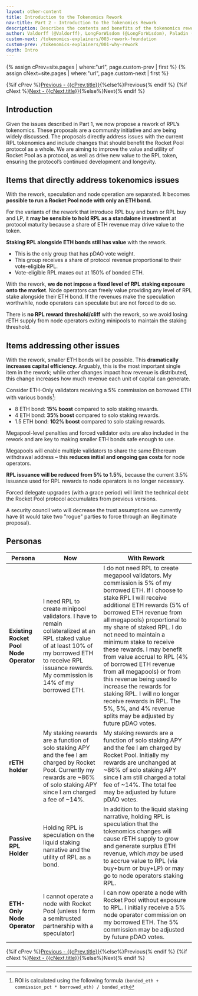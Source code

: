 ```yaml
---
layout: other-content
title: Introduction to the Tokenomics Rework
nav-title: Part 2 - Introduction to the Tokenomics Rework
description: Describes the contents and benefits of the tokenomics rework at a high level in comparison to the original tokenomics. 
author: Valdorff (@Valdorff), LongForWisdom (@LongForWisdom), Paladin (@Paladin147)
custom-next: /tokenomics-explainers/003-rework-foundation
custom-prev: /tokenomics-explainers/001-why-rework
depth: Intro
---
```


{% assign cPrev=site.pages | where:"url", page.custom-prev | first %}
{% assign cNext=site.pages | where:"url", page.custom-next | first %}

<div class="prev-next-container">
{%if cPrev %}<a href="{{cPrev.url|relative_url}}">Previous - {{cPrev.title}}</a>{%else%}<span>Previous</span>{% endif %}
{%if cNext %}<a href="{{cNext.url|relative_url}}">Next - {{cNext.title}}</a>{%else%}<span>Next</span>{% endif %}
</div>

## Introduction

Given the issues described in Part 1, we now propose a rework of RPL’s tokenomics. These proposals are a community initiative and are being widely discussed. The proposals directly address issues with the current RPL tokenomics and include changes that should benefit the Rocket Pool protocol as a whole. We are aiming to improve the value and utility of Rocket Pool as a protocol, as well as drive new value to the RPL token, ensuring the protocol’s continued development and longevity.

## Items that directly address tokenomics issues

With the rework, speculation and node operation are separated. It becomes **possible to run a Rocket Pool node with only an ETH bond.**

For the variants of the rework that introduce RPL buy and burn or RPL buy and LP, it **may be sensible to hold RPL as a standalone investment** at protocol maturity because a share of ETH revenue may drive value to the token.

**Staking RPL alongside ETH bonds still has value** with the rework. 
- This is the only group that has pDAO vote weight.
- This group receives a share of protocol revenue proportional to their vote-eligible RPL.
- Vote-eligible RPL maxes out at 150% of bonded ETH.

With the rework, **we do not impose a fixed level of RPL staking exposure onto the market**. Node operators can freely value providing any level of RPL stake alongside their ETH bond. If the revenues make the speculation worthwhile, node operators can speculate but are not forced to do so.

There is **no RPL reward threshold/cliff** with the rework, so we avoid losing rETH supply from node operators exiting minipools to maintain the staking threshold.

## Items addressing other issues

With the rework, smaller ETH bonds will be possible. This **dramatically increases capital efficiency.** Arguably, this is the most important single item in the rework; while other changes impact how revenue is distributed, this change increases how much revenue each unit of capital can generate.

Consider ETH-Only validators receiving a 5% commission on borrowed ETH with various bonds[^1]:
* 8 ETH bond: **15% boost** compared to solo staking rewards.
* 4 ETH bond: **35% boost** compared to solo staking rewards.
* 1.5 ETH bond: **102% boost** compared to solo staking rewards.

Megapool-level penalties and forced validator exits are also included in the rework and are key to making smaller ETH bonds safe enough to use.

Megapools will enable multiple validators to share the same Ethereum withdrawal address – this **reduces initial and ongoing gas costs** for node operators.

**RPL issuance will be reduced from 5% to 1.5%**, because the current 3.5% issuance used for RPL rewards to node operators is no longer necessary.

Forced delegate upgrades (with a grace period) will limit the technical debt the Rocket Pool protocol accumulates from previous versions.

A security council veto will decrease the trust assumptions we currently have (it would take two "rogue" parties to force through an illegitimate proposal).

## Personas

|Persona|Now|With Rework|
|-|-|-|
|**Existing Rocket Pool Node Operator**|I need RPL to create minipool validators. I have to remain collateralized at an RPL staked value of at least 10% of my borrowed ETH to receive RPL issuance rewards. My commission is 14% of my borrowed ETH.|I do not need RPL to create megapool validators. My commission is 5% of my borrowed ETH. If I choose to stake RPL I will receive additional ETH rewards (5% of borrowed ETH revenue from all megapools) proportional to my share of staked RPL. I do not need to maintain a minimum stake to receive these rewards. I may benefit from value accrual to RPL (4% of borrowed ETH revenue from all megapools) or from this revenue being used to increase the rewards for staking RPL. I will no longer receive rewards in RPL. The 5%, 5%, and 4% revenue splits may be adjusted by future pDAO votes.
|**rETH holder**|My staking rewards are a function of solo staking APY and the fee I am charged by Rocket Pool. Currently my rewards are ~86% of solo staking APY since I am charged a fee of ~14%.|My staking rewards are a function of solo staking APY and the fee I am charged by Rocket Pool. Initially my rewards are unchanged at ~86% of solo staking APY since I am still charged a total fee of ~14%. The total fee may be adjusted by future pDAO votes.|
|**Passive RPL Holder**|Holding RPL is speculation on the liquid staking narrative and the utility of RPL as a bond.|In addition to the liquid staking narrative, holding RPL is speculation that the tokenomics changes will cause rETH supply to grow and generate surplus ETH revenue, which *may* be used to accrue value to RPL (via buy+burn or buy+LP) or may go to node operators staking RPL.|
|**ETH-Only Node Operator**|I cannot operate a node with Rocket Pool (unless I form a semitrusted partnership with a speculator)|I can now operate a node with Rocket Pool without exposure to RPL. I initially receive a 5% node operator commission on my borrowed ETH. The 5% commission may be adjusted by future pDAO votes.|



<div class="prev-next-container">
{%if cPrev %}<a href="{{cPrev.url|relative_url}}">Previous - {{cPrev.title}}</a>{%else%}<span>Previous</span>{% endif %}
{%if cNext %}<a href="{{cNext.url|relative_url}}">Next - {{cNext.title}}</a>{%else%}<span>Next</span>{% endif %}
</div>

---

[^1]: ROI is calculated using the following formula `(bonded_eth + commission_pct * borrowed_eth) / bonded_eth` 
